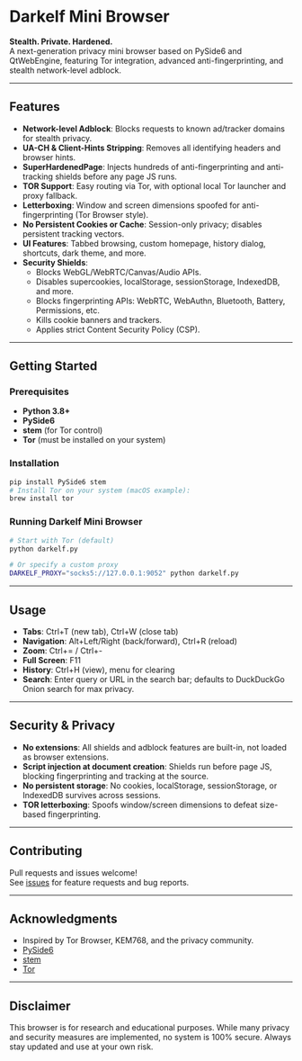 # Darkelf Mini Browser

**Stealth. Private. Hardened.**  
A next-generation privacy mini browser based on PySide6 and QtWebEngine, featuring Tor integration, advanced anti-fingerprinting, and stealth network-level adblock.

---

## Features

- **Network-level Adblock**: Blocks requests to known ad/tracker domains for stealth privacy.
- **UA-CH & Client-Hints Stripping**: Removes all identifying headers and browser hints.
- **SuperHardenedPage**: Injects hundreds of anti-fingerprinting and anti-tracking shields before any page JS runs.
- **TOR Support**: Easy routing via Tor, with optional local Tor launcher and proxy fallback.
- **Letterboxing**: Window and screen dimensions spoofed for anti-fingerprinting (Tor Browser style).
- **No Persistent Cookies or Cache**: Session-only privacy; disables persistent tracking vectors.
- **UI Features**: Tabbed browsing, custom homepage, history dialog, shortcuts, dark theme, and more.
- **Security Shields**:
  - Blocks WebGL/WebRTC/Canvas/Audio APIs.
  - Disables supercookies, localStorage, sessionStorage, IndexedDB, and more.
  - Blocks fingerprinting APIs: WebRTC, WebAuthn, Bluetooth, Battery, Permissions, etc.
  - Kills cookie banners and trackers.
  - Applies strict Content Security Policy (CSP).

---

## Getting Started

### Prerequisites

- **Python 3.8+**
- **PySide6**
- **stem** (for Tor control)
- **Tor** (must be installed on your system)

### Installation

```sh
pip install PySide6 stem
# Install Tor on your system (macOS example):
brew install tor
```

### Running Darkelf Mini Browser

```sh
# Start with Tor (default)
python darkelf.py

# Or specify a custom proxy
DARKELF_PROXY="socks5://127.0.0.1:9052" python darkelf.py
```

---

## Usage

- **Tabs**: Ctrl+T (new tab), Ctrl+W (close tab)
- **Navigation**: Alt+Left/Right (back/forward), Ctrl+R (reload)
- **Zoom**: Ctrl+= / Ctrl+-
- **Full Screen**: F11
- **History**: Ctrl+H (view), menu for clearing
- **Search**: Enter query or URL in the search bar; defaults to DuckDuckGo Onion search for max privacy.

---

## Security & Privacy

- **No extensions**: All shields and adblock features are built-in, not loaded as browser extensions.
- **Script injection at document creation**: Shields run before page JS, blocking fingerprinting and tracking at the source.
- **No persistent storage**: No cookies, localStorage, sessionStorage, or IndexedDB survives across sessions.
- **TOR letterboxing**: Spoofs window/screen dimensions to defeat size-based fingerprinting.

---

## Contributing

Pull requests and issues welcome!  
See [issues](https://github.com/Darkelf2024/Darkelf-Browser/issues) for feature requests and bug reports.

---

## Acknowledgments

- Inspired by Tor Browser, KEM768, and the privacy community.
- [PySide6](https://wiki.qt.io/Qt_for_Python)
- [stem](https://stem.torproject.org/)
- [Tor](https://www.torproject.org/)

---

## Disclaimer

This browser is for research and educational purposes. While many privacy and security measures are implemented, no system is 100% secure. Always stay updated and use at your own risk.
